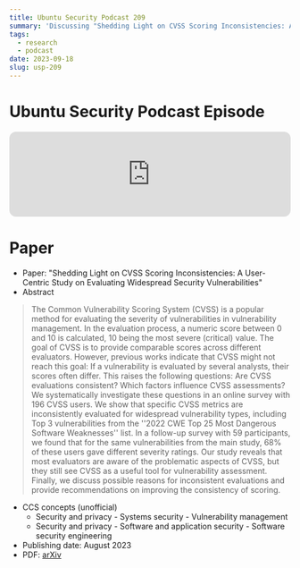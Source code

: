 ```yaml
---
title: Ubuntu Security Podcast 209
summary: 'Discussing "Shedding Light on CVSS Scoring Inconsistencies: A User-Centric Study on Evaluating Widespread Security Vulnerabilities"'
tags:
  - research
  - podcast
date: 2023-09-18
slug: usp-209
---
```


# Ubuntu Security Podcast Episode

<iframe style="border-radius:12px" src="https://open.spotify.com/embed/episode/56shKyFYYSldbNofTV9pta" width="100%" height="152" frameBorder="0" allowfullscreen="" allow="autoplay; clipboard-write; encrypted-media; fullscreen; picture-in-picture" loading="lazy"></iframe>

# Paper

- Paper: "Shedding Light on CVSS Scoring Inconsistencies: A User-Centric Study on Evaluating Widespread Security Vulnerabilities"
- Abstract

> The Common Vulnerability Scoring System (CVSS) is a popular method for evaluating the severity of vulnerabilities in vulnerability management. In the evaluation process, a numeric score between 0 and 10 is calculated, 10 being the most severe (critical) value. The goal of CVSS is to provide comparable scores across different evaluators. However, previous works indicate that CVSS might not reach this goal: If a vulnerability is evaluated by several analysts, their scores often differ. This raises the following questions: Are CVSS evaluations consistent? Which factors influence CVSS assessments? We systematically investigate these questions in an online survey with 196 CVSS users. We show that specific CVSS metrics are inconsistently evaluated for widespread vulnerability types, including Top 3 vulnerabilities from the ''2022 CWE Top 25 Most Dangerous Software Weaknesses'' list. In a follow-up survey with 59 participants, we found that for the same vulnerabilities from the main study, 68% of these users gave different severity ratings. Our study reveals that most evaluators are aware of the problematic aspects of CVSS, but they still see CVSS as a useful tool for vulnerability assessment. Finally, we discuss possible reasons for inconsistent evaluations and provide recommendations on improving the consistency of scoring.

- CCS concepts (unofficial)
	- Security and privacy - Systems security - Vulnerability management
	- Security and privacy - Software and application security - Software security engineering
- Publishing date: August 2023
- PDF: [arXiv](https://arxiv.org/pdf/2308.15259.pdf)

